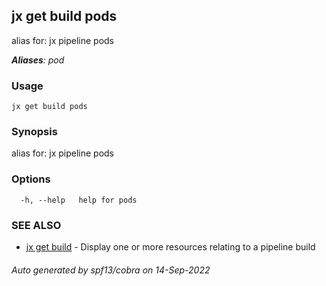 ## jx get build pods

alias for: jx pipeline pods

***Aliases**: pod*

### Usage

```
jx get build pods
```

### Synopsis

alias for: jx pipeline pods

### Options

```
  -h, --help   help for pods
```

### SEE ALSO

* [jx get build](jx_get_build.md)	 - Display one or more resources relating to a pipeline build

###### Auto generated by spf13/cobra on 14-Sep-2022
